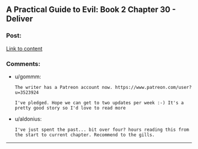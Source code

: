 ## A Practical Guide to Evil: Book 2 Chapter 30 - Deliver

### Post:

[Link to content](https://practicalguidetoevil.wordpress.com/2016/07/13/chapter-30-deliver/)

### Comments:

- u/gommm:
  ```
  The writer has a Patreon account now. https://www.patreon.com/user?u=3523924

  I've pledged. Hope we can get to two updates per week :-) It's a pretty good story so I'd love to read more
  ```

- u/aldonius:
  ```
  I've just spent the past... bit over four? hours reading this from the start to current chapter. Recommend to the gills.
  ```

---

